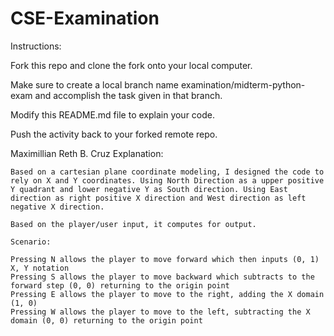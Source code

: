 # CSE-Examination

Instructions:

Fork this repo and clone the fork onto your local computer.

Make sure to create a local branch name examination/midterm-python-exam and accomplish the task given in that branch.

Modify this README.md file to explain your code.

Push the activity back to your forked remote repo.


Maximillian Reth B. Cruz Explanation:

    Based on a cartesian plane coordinate modeling, I designed the code to rely on X and Y coordinates. Using North Direction as a upper positive Y quadrant and lower negative Y as South direction. Using East direction as right positive X direction and West direction as left negative X direction. 

    Based on the player/user input, it computes for output.

    Scenario:

    Pressing N allows the player to move forward which then inputs (0, 1) X, Y notation
    Pressing S allows the player to move backward which subtracts to the forward step (0, 0) returning to the origin point
    Pressing E allows the player to move to the right, adding the X domain (1, 0)
    Pressing W allows the player to move to the left, subtracting the X domain (0, 0) returning to the origin point
